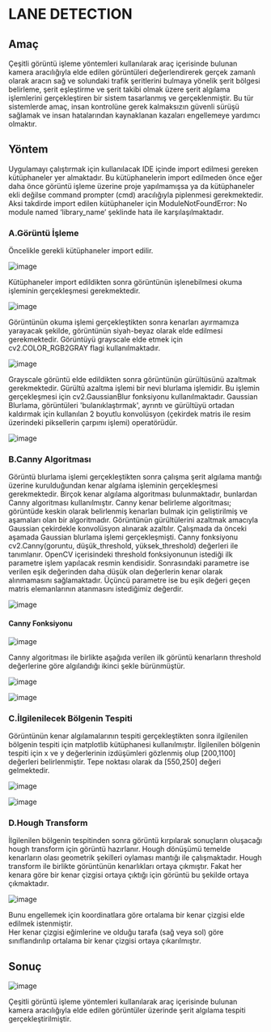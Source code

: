 # LANE DETECTION

## Amaç
Çeşitli görüntü işleme yöntemleri kullanılarak araç içerisinde bulunan kamera aracılığıyla elde edilen görüntüleri değerlendirerek gerçek zamanlı olarak aracın sağ ve solundaki trafik şeritlerini bulmaya yönelik şerit bölgesi belirleme, şerit eşleştirme ve şerit takibi olmak üzere şerit algılama işlemlerini gerçekleştiren bir sistem tasarlanmış ve gerçeklenmiştir. Bu tür sistemlerde amaç, insan kontrolüne gerek kalmaksızın güvenli sürüşü sağlamak ve insan hatalarından kaynaklanan kazaları engellemeye yardımcı olmaktır.

## Yöntem
Uygulamayı çalıştırmak için kullanılacak IDE içinde import edilmesi gereken kütüphaneler yer almaktadır. 
Bu kütüphanelerin import edilmeden önce eğer daha önce görüntü işleme üzerine proje yapılmamışsa ya da kütüphaneler ekli değilse command prompter (cmd) aracılığıyla piplenmesi gerekmektedir. Aksi takdirde import edilen kütüphaneler için ModuleNotFoundError: No module named ‘library_name’ şeklinde hata ile karşılaşılmaktadır.

### A.Görüntü İşleme
Öncelikle gerekli kütüphaneler import edilir.

![image](https://user-images.githubusercontent.com/73740709/166804915-2c9184a8-f09e-4109-8930-d89a24d0864c.png)

Kütüphaneler import edildikten sonra görüntünün işlenebilmesi okuma işleminin gerçekleşmesi gerekmektedir.

![image](https://user-images.githubusercontent.com/73740709/166805020-f0ab5bc5-76c2-44ee-a4e1-8697b4147a7e.png)

Görüntünün okuma işlemi gerçekleştikten sonra kenarları ayırmamıza yarayacak şekilde, görüntünün siyah-beyaz olarak elde edilmesi gerekmektedir. 
Görüntüyü grayscale elde etmek için  cv2.COLOR_RGB2GRAY flagi kullanılmaktadır.

![image](https://user-images.githubusercontent.com/73740709/166805088-17ac69f7-6738-4ac5-825a-dc8d2ae6f485.png)

Grayscale görüntü elde edildikten sonra görüntünün gürültüsünü azaltmak gerekmektedir. Gürültü azaltma işlemi bir nevi blurlama işlemidir. Bu işlemin gerçekleşmesi için cv2.GaussianBlur fonksiyonu kullanılmaktadır. Gaussian Blurlama, görüntüleri 'bulanıklaştırmak', ayrıntı ve gürültüyü ortadan kaldırmak için kullanılan 2 boyutlu konvolüsyon (çekirdek matris ile resim üzerindeki piksellerin çarpımı işlemi) operatörüdür.

![image](https://user-images.githubusercontent.com/73740709/166805160-52bd4f6d-fdf7-4c5a-827c-f0dd8c31a107.png)

### B.Canny Algoritması
Görüntü blurlama işlemi gerçekleştikten sonra çalışma şerit algılama mantığı üzerine kurulduğundan kenar algılama işleminin gerçekleşmesi gerekmektedir. 
Birçok kenar algılama algoritması bulunmaktadır, bunlardan Canny algoritması kullanılmıştır. 
Canny kenar belirleme algoritması; görüntüde keskin olarak belirlenmiş kenarları bulmak için geliştirilmiş ve aşamaları olan bir algoritmadır. 
Görüntünün gürültülerini azaltmak amacıyla Gaussian çekirdekle konvolüsyon alınarak azaltılır. 
Çalışmada da önceki aşamada Gaussian blurlama işlemi gerçekleşmişti. 
Canny fonksiyonu cv2.Canny(goruntu, düşük_threshold, yüksek_threshold)  değerleri ile tanımlanır. 
OpenCV içerisindeki threshold fonksiyonunun istediği ilk parametre işlem yapılacak resmin kendisidir. 
Sonrasındaki parametre ise verilen eşik değerinden daha düşük olan değerlerin kenar olarak alınmamasını sağlamaktadır. 
Üçüncü parametre ise bu eşik değeri geçen matris elemanlarının atanmasını istediğimiz değerdir.

![image](https://user-images.githubusercontent.com/73740709/166805477-3533896c-d1ab-4373-a670-4a4e485b6766.png)

#### Canny Fonksiyonu

![image](https://user-images.githubusercontent.com/73740709/166805606-1ab2a2a5-dda4-4ccf-b61d-823be154d9c8.png)

Canny algoritması ile birlikte aşağıda verilen ilk görüntü kenarların threshold değerlerine göre algılandığı ikinci şekle bürünmüştür.

![image](https://user-images.githubusercontent.com/73740709/166805679-8728ac3c-41f8-4e8f-ac5d-715dbd88ee0b.png)

![image](https://user-images.githubusercontent.com/73740709/166805728-cfbf6102-49c1-40d8-b0ec-a4f26a5c65b8.png)

### C.İlgilenilecek Bölgenin Tespiti
Görüntünün kenar algılamalarının tespiti gerçekleştikten sonra ilgilenilen bölgenin tespiti için matplotlib kütüphanesi kullanılmıştır.
İlgilenilen bölgenin tespiti için x ve y değerlerinin izdüşümleri gözlenmiş olup [200,1100] değerleri belirlenmiştir. 
Tepe noktası olarak da [550,250] değeri gelmektedir.

![image](https://user-images.githubusercontent.com/73740709/166805850-a9eb4fba-a38f-4138-b06f-c42f9ac08601.png)

![image](https://user-images.githubusercontent.com/73740709/166805899-ecce27ae-9b84-47f9-b1d4-5e9fcb7d26e0.png)

### D.Hough Transform
İlgilenilen bölgenin tespitinden sonra görüntü kırpılarak sonuçların oluşacağı hough transform için görüntü hazırlanır. 
Hough dönüşümü temelde kenarların olası geometrik şekilleri oylaması mantığı ile çalışmaktadır. 
Hough transform ile birlikte görüntünün kenarlıkları ortaya çıkmıştır. 
Fakat her kenara göre bir kenar çizgisi ortaya çıktığı için görüntü bu şekilde ortaya çıkmaktadır.

![image](https://user-images.githubusercontent.com/73740709/166806266-26d6caaf-89ee-4e6e-abbb-411328aaa7f0.png)

Bunu engellemek için koordinatlara göre ortalama bir kenar çizgisi elde edilmek istenmiştir.  
Her kenar çizgisi eğimlerine ve olduğu tarafa (sağ veya sol) göre sınıflandırılıp ortalama bir kenar çizgisi ortaya çıkarılmıştır.

## Sonuç

![image](https://user-images.githubusercontent.com/73740709/166806443-7662628f-d8a2-4d22-a540-5fb415324276.png)

Çeşitli görüntü işleme yöntemleri kullanılarak araç içerisinde bulunan kamera aracılığıyla elde edilen görüntüler üzerinde şerit algılama tespiti gerçekleştirilmiştir.
